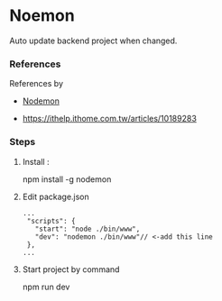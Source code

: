 # Noemon
Auto update backend project when changed.

### References 
References by 

- [Nodemon](https://www.npmjs.com/package/nodemon)

- https://ithelp.ithome.com.tw/articles/10189283
 

### Steps
 1. Install : 
 
     npm install -g nodemon
 
 2. Edit package.json 
 
        ...
         "scripts": {
           "start": "node ./bin/www",
           "dev": "nodemon ./bin/www"// <-add this line
         },
        ...
	
 3. Start project by command
     
	 npm run dev